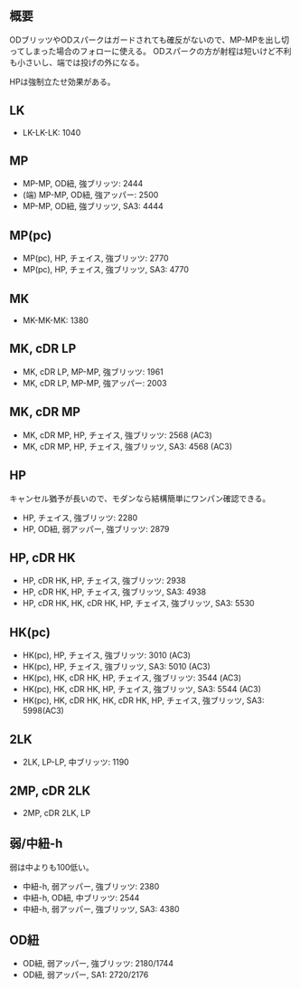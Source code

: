 ## 概要

ODブリッツやODスパークはガードされても確反がないので、MP-MPを出し切ってしまった場合のフォローに使える。
ODスパークの方が射程は短いけど不利も小さいし、端では投げの外になる。

HPは強制立たせ効果がある。

## LK

- LK-LK-LK: 1040

## MP

- MP-MP, OD紐, 強ブリッツ: 2444
- (端) MP-MP, OD紐, 強アッパー: 2500
- MP-MP, OD紐, 強ブリッツ, SA3: 4444

## MP(pc)

- MP(pc), HP, チェイス, 強ブリッツ: 2770
- MP(pc), HP, チェイス, 強ブリッツ, SA3: 4770

## MK

- MK-MK-MK: 1380

## MK, cDR LP

- MK, cDR LP, MP-MP, 強ブリッツ: 1961
- MK, cDR LP, MP-MP, 強アッパー: 2003

## MK, cDR MP

- MK, cDR MP, HP, チェイス, 強ブリッツ: 2568 (AC3)
- MK, cDR MP, HP, チェイス, 強ブリッツ, SA3: 4568 (AC3)

## HP

キャンセル猶予が長いので、モダンなら結構簡単にワンパン確認できる。

- HP, チェイス, 強ブリッツ: 2280
- HP, OD紐, 弱アッパー, 強ブリッツ: 2879

## HP, cDR HK

- HP, cDR HK, HP, チェイス, 強ブリッツ: 2938
- HP, cDR HK, HP, チェイス, 強ブリッツ, SA3: 4938
- HP, cDR HK, HK, cDR HK, HP, チェイス, 強ブリッツ, SA3: 5530

## HK(pc)

- HK(pc), HP, チェイス, 強ブリッツ: 3010 (AC3)
- HK(pc), HP, チェイス, 強ブリッツ, SA3: 5010 (AC3)
- HK(pc), HK, cDR HK, HP, チェイス, 強ブリッツ: 3544 (AC3)
- HK(pc), HK, cDR HK, HP, チェイス, 強ブリッツ, SA3: 5544 (AC3)
- HK(pc), HK, cDR HK, HK, cDR HK, HP, チェイス, 強ブリッツ, SA3: 5998(AC3)

## 2LK

- 2LK, LP-LP, 中ブリッツ: 1190

## 2MP, cDR 2LK

- 2MP, cDR 2LK, LP

## 弱/中紐-h

弱は中よりも100低い。

- 中紐-h, 弱アッパー, 強ブリッツ: 2380
- 中紐-h, OD紐, 中ブリッツ: 2544
- 中紐-h, 弱アッパー, 強ブリッツ, SA3: 4380

## OD紐

- OD紐, 弱アッパー, 強ブリッツ: 2180/1744
- OD紐, 弱アッパー, SA1: 2720/2176
